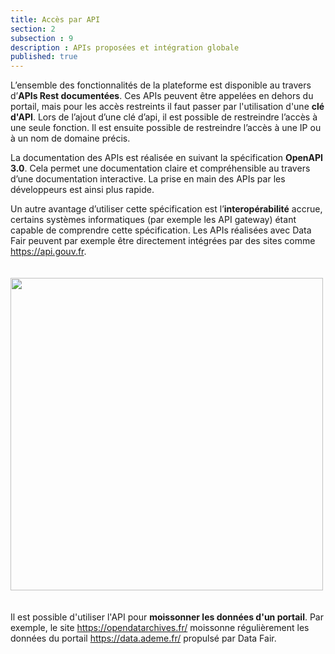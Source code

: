 ```yaml
---
title: Accès par API
section: 2
subsection : 9
description : APIs proposées et intégration globale
published: true
---
```


L’ensemble des fonctionnalités de la plateforme est disponible au travers d’**APIs Rest documentées**. Ces APIs peuvent être appelées en dehors du portail, mais pour les accès restreints il faut passer par l'utilisation d'une **clé d'API**. Lors de l’ajout d’une clé d’api, il est possible de restreindre l’accès à une seule fonction. Il est ensuite possible de restreindre l’accès à une IP ou à un nom de domaine précis.

La documentation des APIs est réalisée en suivant la spécification **OpenAPI 3.0**. Cela permet une documentation claire et compréhensible au travers d’une documentation interactive. La prise en main des APIs par les développeurs est ainsi plus rapide.

Un autre avantage d’utiliser cette spécification est l’**interopérabilité** accrue, certains systèmes informatiques (par exemple les API gateway)  étant capable de comprendre cette spécification. Les APIs réalisées avec Data Fair peuvent par exemple être directement intégrées par des sites comme https://api.gouv.fr.

<img src="./images/functional-presentation/api.jpg"
     height="500" style="margin:20px auto;" />


Il est possible d'utiliser l'API pour **moissonner les données d'un portail**. Par exemple, le site https://opendatarchives.fr/ moissonne régulièrement les données du portail https://data.ademe.fr/ propulsé par Data Fair.

